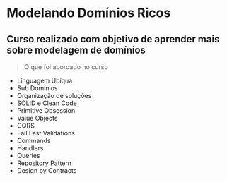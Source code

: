 # Modelando Domínios Ricos

## Curso realizado com objetivo de aprender mais sobre modelagem de domínios

> O que foi abordado no curso

- Línguagem Ubíqua
- Sub Domínios
- Organização de soluções
- SOLID e Clean Code
- Primitive Obsession
- Value Objects
- CQRS
- Fail Fast Validations
- Commands
- Handlers
- Queries
- Repository Pattern
- Design by Contracts
